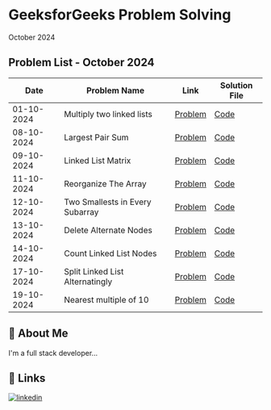 
# GeeksforGeeks Problem Solving

October 2024

## Problem List - October 2024

| Date       | Problem Name                | Link                                                                                      | Solution File                           |
|------------|------------------------------|-------------------------------------------------------------------------------------------|-----------------------------------------|
| 01-10-2024 | Multiply two linked lists   |  <a href="https://www.geeksforgeeks.org/problems/multiply-two-linked-lists/1" target="_blank">Problem</a>             | [Code](01_10_2024.js) |
| 08-10-2024 | Largest Pair Sum   | <a href="https://www.geeksforgeeks.org/problems/pair-sum--120604/1" target="_blank">Problem</a>             | [Code](08_10_2024.js) |
| 09-10-2024 | Linked List Matrix   | <a href="https://www.geeksforgeeks.org/problems/linked-list-matrix/1" target="_blank">Problem</a>             | [Code](09_10_2024.js) |
| 11-10-2024 | Reorganize The Array   |  <a href="https://www.geeksforgeeks.org/problems/reorganize-the-array4810/1" target="_blank">Problem</a>           | [Code](11_10_2024.js) |
| 12-10-2024 | Two Smallests in Every Subarray   |  <a href="https://www.geeksforgeeks.org/problems/maximum-sum-of-smallest-and-second-smallest-in-an-array/1" target="_blank">Problem</a>           | [Code](12_10_2024.js) |
| 13-10-2024 | Delete Alternate Nodes   |  <a href="https://www.geeksforgeeks.org/problems/pair-sum--120604/1" target="_blank">Problem</a>           | [Code](13_10_2024.js) |
| 14-10-2024 | Count Linked List Nodes   |  <a href="https://www.geeksforgeeks.org/problems/count-nodes-of-linked-list/1" target="_blank">Problem</a>           | [Code](14_10_2024.js) |
| 17-10-2024 |Split Linked List Alternatingly   | <a href="https://www.geeksforgeeks.org/problems/split-singly-linked-list-alternatingly/1" target="_blank">Problem</a>             | [Code](17_10_2024.js) |
| 19-10-2024 | Nearest multiple of 10   | <a href="https://www.geeksforgeeks.org/problems/nearest-multiple-of-102437/1" target="_blank">Problem</a>             | [Code](19_10_2024.js) |



## 🚀 About Me
I'm a full stack developer...


## 🔗 Links
[![linkedin](https://img.shields.io/badge/linkedin-0A66C2?style=for-the-badge&logo=linkedin&logoColor=white)](https://in.linkedin.com/in/santhosh-kumar-k-760337163)

